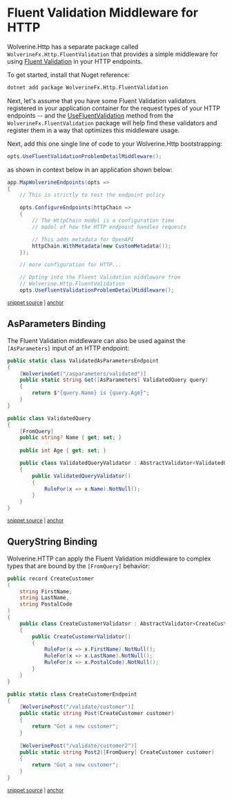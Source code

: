 # Fluent Validation Middleware for HTTP

Wolverine.Http has a separate package called `WolverineFx.Http.FluentValidation` that provides a simple middleware
for using [Fluent Validation](https://docs.fluentvalidation.net/en/latest/) in your HTTP endpoints.

To get started, install that Nuget reference:

```bash
dotnet add package WolverineFx.Http.FluentValidation
```

Next, let's assume that you have some Fluent Validation validators registered in your application container for the
request types of your HTTP endpoints -- and the [UseFluentValidation](/guide/handlers/fluent-validation) method from the 
`WolverineFx.FluentValidation` package will help find these validators and register them in a way that optimizes this
middleware usage.

Next, add this one single line of code to your Wolverine.Http bootstrapping:

```csharp
opts.UseFluentValidationProblemDetailMiddleware();
```

as shown in context below in an application shown below:

<!-- snippet: sample_using_configure_endpoints -->
<a id='snippet-sample_using_configure_endpoints'></a>
```cs
app.MapWolverineEndpoints(opts =>
{
    // This is strictly to test the endpoint policy

    opts.ConfigureEndpoints(httpChain =>
    {
        // The HttpChain model is a configuration time
        // model of how the HTTP endpoint handles requests

        // This adds metadata for OpenAPI
        httpChain.WithMetadata(new CustomMetadata());
    });

    // more configuration for HTTP...

    // Opting into the Fluent Validation middleware from
    // Wolverine.Http.FluentValidation
    opts.UseFluentValidationProblemDetailMiddleware();
```
<sup><a href='https://github.com/JasperFx/wolverine/blob/main/src/Http/WolverineWebApi/Program.cs#L216-L237' title='Snippet source file'>snippet source</a> | <a href='#snippet-sample_using_configure_endpoints' title='Start of snippet'>anchor</a></sup>
<!-- endSnippet -->

## AsParameters Binding

The Fluent Validation middleware can also be used against the `[AsParameters]` input 
of an HTTP endpoint:

<!-- snippet: sample_using_fluent_validation_with_AsParameters -->
<a id='snippet-sample_using_fluent_validation_with_asparameters'></a>
```cs
public static class ValidatedAsParametersEndpoint
{
    [WolverineGet("/asparameters/validated")]
    public static string Get([AsParameters] ValidatedQuery query)
    {
        return $"{query.Name} is {query.Age}";
    }
}

public class ValidatedQuery
{
    [FromQuery]
    public string? Name { get; set; }
    
    public int Age { get; set; }

    public class ValidatedQueryValidator : AbstractValidator<ValidatedQuery>
    {
        public ValidatedQueryValidator()
        {
            RuleFor(x => x.Name).NotNull();
        }
    }
}
```
<sup><a href='https://github.com/JasperFx/wolverine/blob/main/src/Http/WolverineWebApi/FormEndpoints.cs#L201-L228' title='Snippet source file'>snippet source</a> | <a href='#snippet-sample_using_fluent_validation_with_asparameters' title='Start of snippet'>anchor</a></sup>
<!-- endSnippet -->

## QueryString Binding <Badge type="tip" text="5.0" />

Wolverine.HTTP can apply the Fluent Validation middleware to complex types that are bound by the `[FromQuery]` behavior:

<!-- snippet: sample_CreateCustomer_endpoint_with_validation -->
<a id='snippet-sample_createcustomer_endpoint_with_validation'></a>
```cs
public record CreateCustomer
(
    string FirstName,
    string LastName,
    string PostalCode
)
{
    public class CreateCustomerValidator : AbstractValidator<CreateCustomer>
    {
        public CreateCustomerValidator()
        {
            RuleFor(x => x.FirstName).NotNull();
            RuleFor(x => x.LastName).NotNull();
            RuleFor(x => x.PostalCode).NotNull();
        }
    }
}

public static class CreateCustomerEndpoint
{
    [WolverinePost("/validate/customer")]
    public static string Post(CreateCustomer customer)
    {
        return "Got a new customer";
    }
    
    [WolverinePost("/validate/customer2")]
    public static string Post2([FromQuery] CreateCustomer customer)
    {
        return "Got a new customer";
    }
}
```
<sup><a href='https://github.com/JasperFx/wolverine/blob/main/src/Http/WolverineWebApi/Validation/CreateCustomerEndpoint.cs#L8-L43' title='Snippet source file'>snippet source</a> | <a href='#snippet-sample_createcustomer_endpoint_with_validation' title='Start of snippet'>anchor</a></sup>
<!-- endSnippet -->
